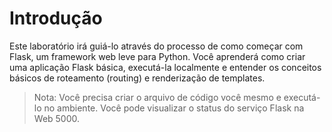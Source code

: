 # Introdução

Este laboratório irá guiá-lo através do processo de como começar com Flask, um framework web leve para Python. Você aprenderá como criar uma aplicação Flask básica, executá-la localmente e entender os conceitos básicos de roteamento (routing) e renderização de templates.

> Nota: Você precisa criar o arquivo de código você mesmo e executá-lo no ambiente. Você pode visualizar o status do serviço Flask na Web 5000.
